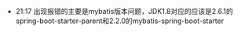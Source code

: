 
- 21:17 出现报错的主要是mybatis版本问题，JDK1.8对应的应该是2.6.1的spring-boot-starter-parent和2.2.0的mybatis-spring-boot-starter 